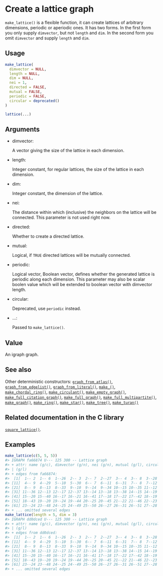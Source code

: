 # Create a lattice graph

`make_lattice()` is a flexible function, it can create lattices of
arbitrary dimensions, periodic or aperiodic ones. It has two forms. In
the first form you only supply `dimvector`, but not `length` and `dim`.
In the second form you omit `dimvector` and supply `length` and `dim`.

## Usage

``` r
make_lattice(
  dimvector = NULL,
  length = NULL,
  dim = NULL,
  nei = 1,
  directed = FALSE,
  mutual = FALSE,
  periodic = FALSE,
  circular = deprecated()
)

lattice(...)
```

## Arguments

- dimvector:

  A vector giving the size of the lattice in each dimension.

- length:

  Integer constant, for regular lattices, the size of the lattice in
  each dimension.

- dim:

  Integer constant, the dimension of the lattice.

- nei:

  The distance within which (inclusive) the neighbors on the lattice
  will be connected. This parameter is not used right now.

- directed:

  Whether to create a directed lattice.

- mutual:

  Logical, if `TRUE` directed lattices will be mutually connected.

- periodic:

  Logical vector, Boolean vector, defines whether the generated lattice
  is periodic along each dimension. This parameter may also be scalar
  boolen value which will be extended to boolean vector with dimvector
  length.

- circular:

  Deprecated, use `periodic` instead.

- ...:

  Passed to `make_lattice()`.

## Value

An igraph graph.

## See also

Other deterministic constructors:
[`graph_from_atlas()`](https://r.igraph.org/reference/graph_from_atlas.md),
[`graph_from_edgelist()`](https://r.igraph.org/reference/graph_from_edgelist.md),
[`graph_from_literal()`](https://r.igraph.org/reference/graph_from_literal.md),
[`make_()`](https://r.igraph.org/reference/make_.md),
[`make_chordal_ring()`](https://r.igraph.org/reference/make_chordal_ring.md),
[`make_circulant()`](https://r.igraph.org/reference/make_circulant.md),
[`make_empty_graph()`](https://r.igraph.org/reference/make_empty_graph.md),
[`make_full_citation_graph()`](https://r.igraph.org/reference/make_full_citation_graph.md),
[`make_full_graph()`](https://r.igraph.org/reference/make_full_graph.md),
[`make_full_multipartite()`](https://r.igraph.org/reference/make_full_multipartite.md),
[`make_graph()`](https://r.igraph.org/reference/make_graph.md),
[`make_ring()`](https://r.igraph.org/reference/make_ring.md),
[`make_star()`](https://r.igraph.org/reference/make_star.md),
[`make_tree()`](https://r.igraph.org/reference/make_tree.md),
[`make_turan()`](https://r.igraph.org/reference/make_turan.md)

## Related documentation in the C library

[`square_lattice()`](https://igraph.org/c/html/latest/igraph-Generators.html#igraph_square_lattice).

## Examples

``` r
make_lattice(c(5, 5, 5))
#> IGRAPH fa66874 U--- 125 300 -- Lattice graph
#> + attr: name (g/c), dimvector (g/n), nei (g/n), mutual (g/l), circular
#> | (g/l)
#> + edges from fa66874:
#>  [1]  1-- 2  1-- 6  1--26  2-- 3  2-- 7  2--27  3-- 4  3-- 8  3--28  4-- 5
#> [11]  4-- 9  4--29  5--10  5--30  6-- 7  6--11  6--31  7-- 8  7--12  7--32
#> [21]  8-- 9  8--13  8--33  9--10  9--14  9--34 10--15 10--35 11--12 11--16
#> [31] 11--36 12--13 12--17 12--37 13--14 13--18 13--38 14--15 14--19 14--39
#> [41] 15--20 15--40 16--17 16--21 16--41 17--18 17--22 17--42 18--19 18--23
#> [51] 18--43 19--20 19--24 19--44 20--25 20--45 21--22 21--46 22--23 22--47
#> [61] 23--24 23--48 24--25 24--49 25--50 26--27 26--31 26--51 27--28 27--32
#> + ... omitted several edges
make_lattice(length = 5, dim = 3)
#> IGRAPH dd0dced U--- 125 300 -- Lattice graph
#> + attr: name (g/c), dimvector (g/n), nei (g/n), mutual (g/l), circular
#> | (g/l)
#> + edges from dd0dced:
#>  [1]  1-- 2  1-- 6  1--26  2-- 3  2-- 7  2--27  3-- 4  3-- 8  3--28  4-- 5
#> [11]  4-- 9  4--29  5--10  5--30  6-- 7  6--11  6--31  7-- 8  7--12  7--32
#> [21]  8-- 9  8--13  8--33  9--10  9--14  9--34 10--15 10--35 11--12 11--16
#> [31] 11--36 12--13 12--17 12--37 13--14 13--18 13--38 14--15 14--19 14--39
#> [41] 15--20 15--40 16--17 16--21 16--41 17--18 17--22 17--42 18--19 18--23
#> [51] 18--43 19--20 19--24 19--44 20--25 20--45 21--22 21--46 22--23 22--47
#> [61] 23--24 23--48 24--25 24--49 25--50 26--27 26--31 26--51 27--28 27--32
#> + ... omitted several edges
```
